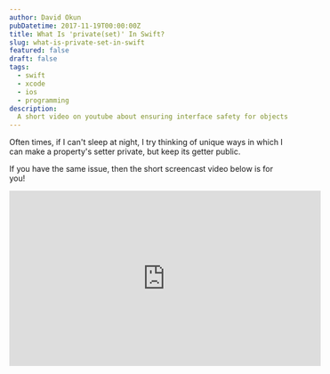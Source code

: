 ```yaml
---
author: David Okun
pubDatetime: 2017-11-19T00:00:00Z
title: What Is 'private(set)' In Swift?
slug: what-is-private-set-in-swift
featured: false
draft: false
tags:
  - swift
  - xcode
  - ios
  - programming
description:
  A short video on youtube about ensuring interface safety for objects in Swift
---
```


Often times, if I can't sleep at night, I try thinking of unique ways in which I can make a property's setter private, but keep its getter public.

If you have the same issue, then the short screencast video below is for you!

<iframe width="560" height="315" src="https://www.youtube.com/embed/XwqDDo2MI6s" frameborder="0" allowfullscreen></iframe>